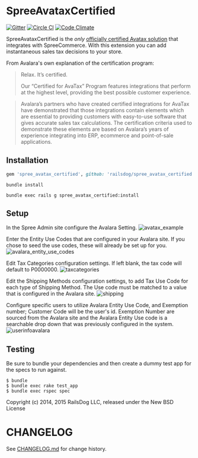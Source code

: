SpreeAvataxCertified
===========

[![Gitter](https://badges.gitter.im/Join%20Chat.svg)](https://gitter.im/railsdog/spree_avatax_certified?utm_source=badge&utm_medium=badge&utm_campaign=pr-badge&utm_content=badge) [![Circle CI](https://circleci.com/gh/railsdog/spree_avatax_certified/tree/3-0-stable.svg?style=svg)](https://circleci.com/gh/railsdog/spree_avatax_certified/tree/3-0-stable) [![Code Climate](https://codeclimate.com/github/railsdog/spree_avatax_certified/badges/gpa.svg)](https://codeclimate.com/github/railsdog/spree_avatax_certified)

SpreeAvataxCertified is the *only* [officially certified Avatax solution](http://www.avalara.com/avalara-certified/) that integrates with SpreeCommerce.  With this extension you can add instantaneous sales tax decisions to your store.

From Avalara's own explanation of the certification program:

> Relax. It’s certified.
>
> Our “Certified for AvaTax” Program features integrations that perform at the highest level, providing the best possible customer experience.

> Avalara’s partners who have created certified integrations for AvaTax have demonstrated that those integrations contain elements which are essential to providing customers with easy-to-use software that gives accurate sales tax calculations. The certification criteria used to demonstrate these elements are based on Avalara’s years of experience integrating into ERP, ecommerce and point-of-sale applications.


Installation
------------
```ruby
gem 'spree_avatax_certified', github: 'railsdog/spree_avatax_certified', branch: '3-0-stable'
```
```shell
bundle install
```
```shell
bundle exec rails g spree_avatax_certified:install
```


Setup
-----

In the Spree Admin site configure the Avalara Setting.
![avatax_example](https://cloud.githubusercontent.com/assets/6445334/5670974/aedc85ec-9752-11e4-9bf6-23b7433fc7ab.png)

Enter the Entity Use Codes that are configured in your Avalara site. If you chose to seed the use codes, these will already be set up for you.
![avalara_entity_use_codes](https://cloud.githubusercontent.com/assets/6445334/5671017/f468e2d6-9752-11e4-8e53-efd95feeffb1.png)

Edit Tax Categories configuration settings. If left blank, the tax code will default to P0000000.
![taxcategories](https://cloud.githubusercontent.com/assets/6445334/5671227/2b840c18-9754-11e4-9f68-99efbfcc9fcd.png)

Edit the Shipping Methods configuration settings, to add Tax Use Code for each type of Shipping Method. The Use code must be matched to a value that is configured in the Avalara site.
![shipping](https://cloud.githubusercontent.com/assets/6445334/5671020/f6115b68-9752-11e4-8af9-d60f8fd3fa81.png)

Configure specific users to utilize Avalara Entity Use Code, and Exemption number; Customer Code will be the user's id. Exemption Number are sourced from the Avalara site and the Avalara Entity Use code is a searchable drop down that was previously configured in the system.
![userinfoavalara](https://cloud.githubusercontent.com/assets/6445334/5671095/5e01cdca-9753-11e4-9900-6946c79ad614.png)


Testing
-------

Be sure to bundle your dependencies and then create a dummy test app for the specs to run against.

    $ bundle
    $ bundle exec rake test_app
    $ bundle exec rspec spec

Copyright (c) 2014, 2015 RailsDog LLC, released under the New BSD License

# CHANGELOG
See [CHANGELOG.md](CHANGELOG.md) for change history.
